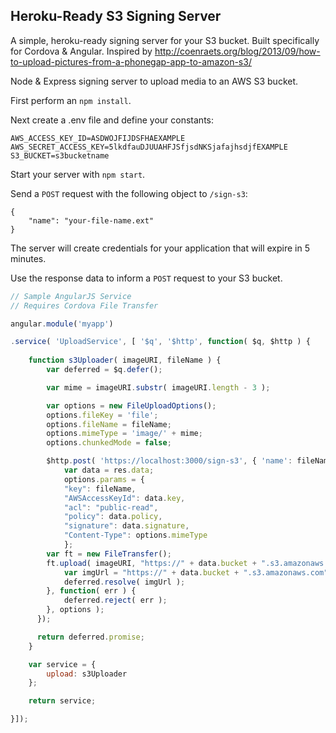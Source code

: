 Heroku-Ready S3 Signing Server
---
A simple, heroku-ready signing server for your S3 bucket. Built specifically for Cordova & Angular. Inspired by http://coenraets.org/blog/2013/09/how-to-upload-pictures-from-a-phonegap-app-to-amazon-s3/

Node & Express signing server to upload media to an AWS S3 bucket.

First perform an `npm install`.

Next create a .env file and define your constants:

```
AWS_ACCESS_KEY_ID=ASDWOJFIJDSFHAEXAMPLE
AWS_SECRET_ACCESS_KEY=5lkdfauDJUUAHFJSfjsdNKSjafajhsdjfEXAMPLE
S3_BUCKET=s3bucketname
```

Start your server with `npm start`.

Send a `POST` request with the following object to `/sign-s3`:

```
{
	"name": "your-file-name.ext"
}
```

The server will create credentials for your application that will expire in 5 minutes.

Use the response data to inform a `POST` request to your S3 bucket.

``` javascript
// Sample AngularJS Service
// Requires Cordova File Transfer

angular.module('myapp')

.service( 'UploadService', [ '$q', '$http', function( $q, $http ) {
	
	function s3Uploader( imageURI, fileName ) {
		var deferred = $q.defer();

		var mime = imageURI.substr( imageURI.length - 3 );

		var options = new FileUploadOptions();
		options.fileKey = 'file';
		options.fileName = fileName;
	  	options.mimeType = 'image/' + mime;
	  	options.chunkedMode = false;

		$http.post( 'https://localhost:3000/sign-s3', { 'name': fileName } ).then( function( res ) {
			var data = res.data;
			options.params = {
			"key": fileName,
			"AWSAccessKeyId": data.key,
			"acl": "public-read",
			"policy": data.policy,
			"signature": data.signature,
			"Content-Type": options.mimeType
	    	};
	  	var ft = new FileTransfer();
	  	ft.upload( imageURI, "https://" + data.bucket + ".s3.amazonaws.com", function() {
	  		var imgUrl = "https://" + data.bucket + ".s3.amazonaws.com", + fileName;
	  		deferred.resolve( imgUrl );
	  	}, function( err ) {
	  		deferred.reject( err );
	  	}, options );
	  });

	  return deferred.promise;
	}

	var service = {
		upload: s3Uploader
	};

	return service;

}]);
```
